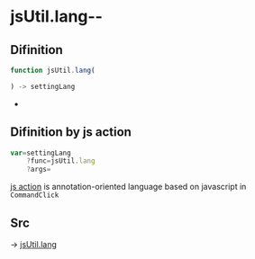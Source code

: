# jsUtil.lang--

## Difinition

```js.js
function jsUtil.lang(

) -> settingLang
```

- 


## Difinition by js action

```js.js
var=settingLang
	?func=jsUtil.lang
	?args=

```

[js action](#) is annotation-oriented language based on javascript in `CommandClick`



## Src

-> [jsUtil.lang](https://github.com/puutaro/CommandClick/blob/master/app/src/main/java/com/puutaro/commandclick/fragment_lib/terminal_fragment/js_interface/JsUtil.kt#L74)


